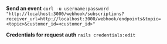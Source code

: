 **Send an event**
`curl -u username:password "http://localhost:3000/webhook/subscriptions?receiver_url=http://localhost:3000/webhook/endpoints&topic=<topic>&customer_id=<customer_id>"`

**Credentials for request auth**
`rails credentials:edit`
